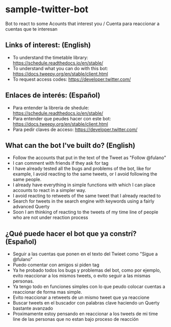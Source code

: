 # sample-twitter-bot
Bot to react to some Acounts that interest you / Cuenta para reaccionar a cuentas que te interesan


## Links of interest: (English)
- To understand the timetable library:
https://schedule.readthedocs.io/en/stable/
- To understand what you can do with this bot:
https://docs.tweepy.org/en/stable/client.html
- To request access codes:
https://developer.twitter.com/

## Enlaces de interés: (Español)
- Para entender la libreria de shedule:
https://schedule.readthedocs.io/en/stable/
- Para entender que peudes hacer con este bot:
https://docs.tweepy.org/en/stable/client.html
- Para pedir claves de acceso:
https://developer.twitter.com/

## What can the bot I've built do? (English)
- Follow the accounts that put in the text of the Tweet as "Follow @fulano"
- I can comment with friends if they ask for tag
- I have already tested all the bugs and problems of the bot, like for example, I avoid reacting to the same tweets, or I avoid following the same people.
- I already have everything in simple functions with which I can place accounts to react in a simpler way.
- I avoid reacting to retweets of the same tweet that I already reacted to
- Search for tweets in the search engine with keywords using a fairly advanced Querty
- Soon I am thinking of reacting to the tweets of my time line of people who are not under reaction process

## ¿Qué puede hacer el bot que ya constrí? (Español)
- Seguir a las cuentas que ponen en el texto del Twieet como "Sigue a @fulano"
- Puedo comentar con amigos si piden tag
- Ya he probado todos los bugs y problemas del bot, como por ejemplo, evito reaccionar a los mismos tweets, o evito seguir a las mismas personas.
- Ya tengo todo en funciones simples con lo que peudo colocar cuentas a reaccionar de forma mas simple.
- Evito reaccionar a retweets de un mismo tweet que ya reaccione
- Buscar tweets en el buscador con palabras clave haciendo un Querty bastante avanzado
- Proximamente estoy pensando en reaccionar a los tweets de mi time line de las personas que no estan bajo proceso de reacción
